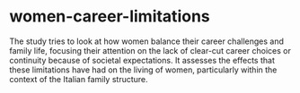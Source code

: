 # women-career-limitations
The study tries to look at how women balance their career challenges and family life, focusing their attention on the lack of clear-cut career choices or continuity because of societal expectations. It assesses the effects that these limitations have had on the living of women, particularly within the context of the Italian family structure.
